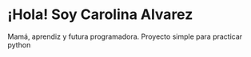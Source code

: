 # ¡Hola! Soy Carolina Alvarez

Mamá, aprendiz y futura programadora. 
Proyecto simple para practicar python
